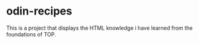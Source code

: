 # odin-recipes
This is a project that displays the HTML knowledge i have learned from the foundations of TOP.
